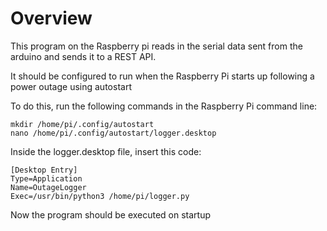 # Overview

This program on the Raspberry pi reads in the serial data sent from the arduino and sends it to a REST API. 


It should be configured to run when the Raspberry Pi starts up following a power outage using autostart


To do this, run the following commands in the Raspberry Pi command line:

```
mkdir /home/pi/.config/autostart
nano /home/pi/.config/autostart/logger.desktop
```
Inside the logger.desktop file, insert this code:
```
[Desktop Entry]
Type=Application
Name=OutageLogger
Exec=/usr/bin/python3 /home/pi/logger.py
```
Now the program should be executed on startup
